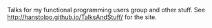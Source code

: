 Talks for my functional programming users group and other stuff.
See http://hanstolpo.github.io/TalksAndStuff/ for the site.
